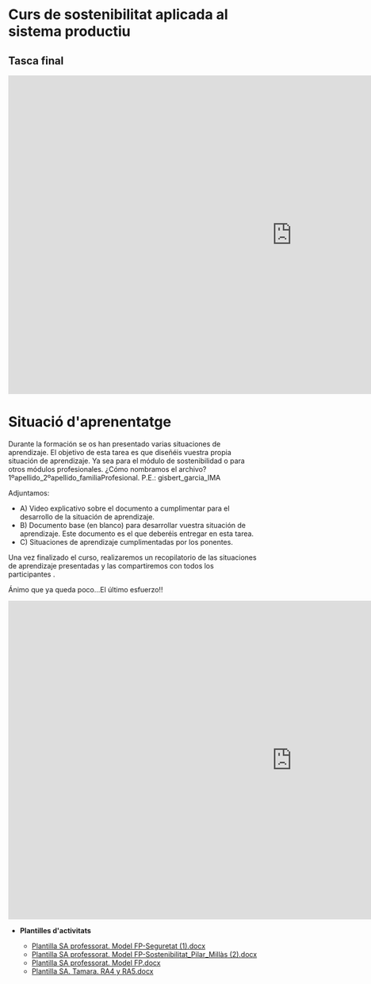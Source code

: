 # Curs de sostenibilitat aplicada al sistema productiu


##  Tasca final

<iframe width="1143" height="643" src="https://www.youtube.com/embed/Y_0YdQ9-4t4" title="Tarea final" frameborder="0" allow="accelerometer; autoplay; clipboard-write; encrypted-media; gyroscope; picture-in-picture; web-share" referrerpolicy="strict-origin-when-cross-origin" allowfullscreen></iframe>

# Situació d'aprenentatge

Durante la formación se os han presentado varias situaciones de aprendizaje. El objetivo de esta tarea es que diseñéis vuestra propia situación de aprendizaje. Ya sea para el módulo de sostenibilidad o para otros módulos profesionales.  ¿Cómo nombramos el archivo? 1ºapellido_2ºapellido_familiaProfesional. P.E.: gisbert_garcia_IMA

Adjuntamos:

* A) Video explicativo sobre el documento a cumplimentar para el desarrollo de la situación de aprendizaje.
* B) Documento base (en blanco) para desarrollar vuestra situación de aprendizaje. Este documento es el que deberéis entregar en esta tarea.
* C) Situaciones de aprendizaje cumplimentadas por los ponentes.

Una vez finalizado el curso, realizaremos un recopilatorio de las situaciones de aprendizaje presentadas y las compartiremos con todos los participantes .

Ánimo que ya queda poco...El último esfuerzo!!

<iframe width="1143" height="643" src="https://www.youtube.com/embed/06qAndLaohg" title="SituacióD&#39;aprenentatge" frameborder="0" allow="accelerometer; autoplay; clipboard-write; encrypted-media; gyroscope; picture-in-picture; web-share" referrerpolicy="strict-origin-when-cross-origin" allowfullscreen></iframe>
  
* **Plantilles d'activitats**

  * [Plantilla SA professorat. Model FP-Seguretat (1).docx](rsc/tasca_final/Plantilla%20SA%20professorat.%20Model%20FP-Seguretat%20(1).docx)
  * [Plantilla SA professorat. Model FP-Sostenibilitat_Pilar_Millàs (2).docx](rsc/tasca_final/Plantilla%20SA%20professorat.%20Model%20FP-Sostenibilitat_Pilar_Millàs%20(2).docx)
  * [Plantilla SA professorat. Model FP.docx](rsc/tasca_final/Plantilla%20SA%20professorat.%20Model%20FP.docx)
  * [Plantilla SA. Tamara. RA4 y RA5.docx](rsc/tasca_final/Plantilla%20SA.%20Tamara.%20RA4%20y%20RA5.docx)

